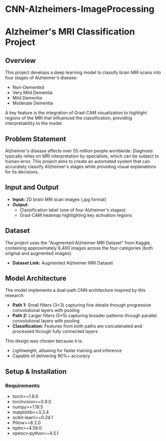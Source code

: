 # CNN-Alzheimers-ImageProcessing
# Alzheimer's MRI Classification Project

## Overview
This project develops a deep learning model to classify brain MRI scans into four stages of Alzheimer's disease:

- Non-Demented
- Very Mild Dementia
- Mild Dementia
- Moderate Dementia

A key feature is the integration of Grad-CAM visualization to highlight regions of the MRI that influenced the classification, providing interpretability to the model.

## Problem Statement
Alzheimer's disease affects over 55 million people worldwide. Diagnosis typically relies on MRI interpretation by specialists, which can be subject to human error. This project aims to create an automated system that can accurately classify Alzheimer's stages while providing visual explanations for its decisions.

## Input and Output

- **Input:** 2D brain MRI scan images (.jpg format)
- **Output:**
  - Classification label (one of four Alzheimer's stages)
  - Grad-CAM heatmap highlighting key activation regions

## Dataset
The project uses the "Augmented Alzheimer MRI Dataset" from Kaggle, containing approximately 6,400 images across the four categories (both original and augmented images).

- **Dataset Link:** Augmented Alzheimer MRI Dataset

## Model Architecture
The model implements a dual-path CNN architecture inspired by this research:

- **Path 1:** Small filters (3×3) capturing fine details through progressive convolutional layers with pooling
- **Path 2:** Larger filters (5×5) capturing broader patterns through parallel convolutional layers with pooling
- **Classification:** Features from both paths are concatenated and processed through fully connected layers

This design was chosen because it is:

- Lightweight, allowing for faster training and inference
- Capable of delivering 90%+ accuracy

## Setup & Installation

### Requirements
- torch>=1.8.0
- torchvision>=0.9.0
- numpy>=1.19.5
- matplotlib>=3.3.4
- scikit-learn>=0.24.1
- Pillow>=8.2.0
- tqdm>=4.59.0
- opencv-python>=4.5.1

